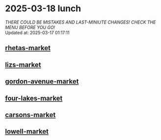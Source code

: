 # 2025-03-18 lunch  
*THERE COULD BE MISTAKES AND LAST-MINIUTE CHANGES! CHECK THE MENU BEFORE YOU GO!*  
Updated at: 2025-03-17 01:17:11  
## [rhetas-market](https://wisc-housingdining.nutrislice.com/menu/rhetas-market/lunch/2025-03-18)  
## [lizs-market](https://wisc-housingdining.nutrislice.com/menu/lizs-market/lunch/2025-03-18)  
## [gordon-avenue-market](https://wisc-housingdining.nutrislice.com/menu/gordon-avenue-market/lunch/2025-03-18)  
## [four-lakes-market](https://wisc-housingdining.nutrislice.com/menu/four-lakes-market/lunch/2025-03-18)  
## [carsons-market](https://wisc-housingdining.nutrislice.com/menu/carsons-market/lunch/2025-03-18)  
## [lowell-market](https://wisc-housingdining.nutrislice.com/menu/lowell-market/lunch/2025-03-18)  
  
